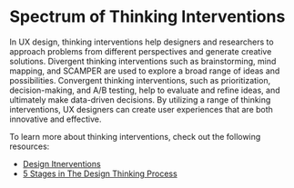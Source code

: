 # Spectrum of Thinking Interventions

In UX design, thinking interventions help designers and researchers to approach problems from different perspectives and generate creative solutions. Divergent thinking interventions such as brainstorming, mind mapping, and SCAMPER are used to explore a broad range of ideas and possibilities. Convergent thinking interventions, such as prioritization, decision-making, and A/B testing, help to evaluate and refine ideas, and ultimately make data-driven decisions. By utilizing a range of thinking interventions, UX designers can create user experiences that are both innovative and effective.

To learn more about thinking interventions, check out the following resources:

- [Design Itnerventions](https://medium.com/@careyhillsmith/design-interventions-76a8d1827ad7)
- [5 Stages in The Design Thinking Process](https://www.interaction-design.org/literature/article/5-stages-in-the-design-thinking-process)
